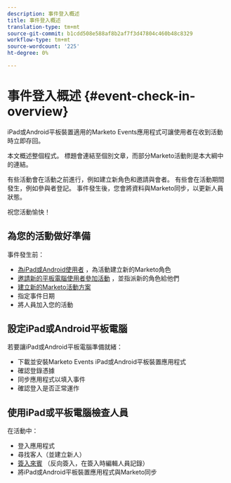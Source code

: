 ```yaml
---
description: 事件登入概述
title: 事件登入概述
translation-type: tm+mt
source-git-commit: b1cdd508e588af8b2af7f3d47804c460b48c8329
workflow-type: tm+mt
source-wordcount: '225'
ht-degree: 0%

---
```



# 事件登入概述 {#event-check-in-overview}

iPad或Android平板裝置適用的Marketo Events應用程式可讓使用者在收到活動時立即存回。

本文概述整個程式。 標題會連結至個別文章，而部分Marketo活動則是本大綱中的連結。

有些活動會在活動之前進行，例如建立新角色和邀請與會者。 有些會在活動期間發生，例如參與者登記。 事件發生後，您會將資料與Marketo同步，以更新人員狀態。

祝您活動愉快！

## 為您的活動做好準備

事件發生前：

* [為iPad或Android使用者](/help/marketo/product-docs/core-marketo-concepts/mobile-apps/event-check-in/grant-users-access-to-the-check-in-app.md) ，為活動建立新的Marketo角色
* [邀請新的平板電腦使用者參加活動](/help/marketo/product-docs/core-marketo-concepts/mobile-apps/event-check-in/grant-users-access-to-the-check-in-app.md) ，並指派新的角色給他們
* [建立新的Marketo活動方案](/help/marketo/product-docs/demand-generation/events/understanding-events/create-a-new-event-program.md)
* 指定事件日期
* 將人員加入您的活動

## 設定iPad或Android平板電腦

若要讓iPad或Android平板電腦準備就緒：

* 下載並安裝Marketo Events iPad或Android平板裝置應用程式
* 確認登錄憑據
* 同步應用程式以填入事件
* 確認登入是否正常運作

## 使用iPad或平板電腦檢查人員

在活動中：

* 登入應用程式
* 尋找客人（並建立新人）
* [簽入來賓](/help/marketo/product-docs/core-marketo-concepts/mobile-apps/event-check-in/check-people-into-your-event-from-your-tablet.md) （反向簽入，在簽入時編輯人員記錄）
* 將iPad或Android平板裝置應用程式與Marketo同步
